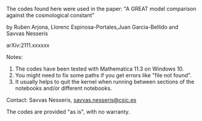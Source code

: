 The codes found here were used in the paper:
"A GREAT model comparison against the cosmological constant"

by Ruben Arjona, Llorenc Espinosa-Portales,Juan Garcia-Bellido and Savvas Nesseris

arXiv:2111.xxxxxx

Notes:
1) The codes have been tested with Mathematica 11.3 on Windows 10.
2) You might need to fix some paths if you get errors like "file not found".
3) It usually helps to quit the kernel when running between sections of the notebooks and/or different notebooks.

Contact:
Savvas Nesseris, savvas.nesseris@csic.es

The codes are provided "as is", with no warranty.
